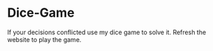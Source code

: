# Dice-Game
If your decisions conflicted use my dice game to solve it.
Refresh the website to play the game.
